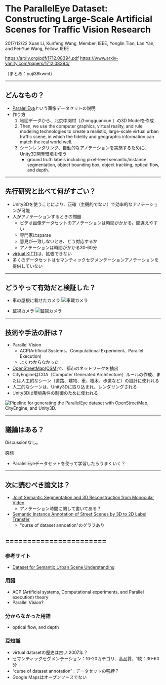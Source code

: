 The ParallelEye Dataset: Constructing Large-Scale Artificial Scenes for Traffic Vision Research
===

2017/12/22 Xuan Li, Kunfeng Wang, Member, IEEE, Yonglin Tian, Lan Yan, and Fei-Yue Wang, Fellow, IEEE

https://arxiv.org/pdf/1712.08394.pdf
https://www.arxiv-vanity.com/papers/1712.08394/

（まとめ：yuji38kwmt）

---

## どんなもの？
* [ParalellEye](http://openpv.cn/datasets/paralleleye/)という画像データセットの説明
* 作り方
    1. 地図データから、北京中関村（Zhongguancun ）の3D Modelを作成
    2. Then, we use the computer graphics, virtual reality, and rule modeling technologies to create a realistic, large-scale virtual urban traffic scene, in which the fidelity and geographic information can match the real world well.
    3. シーンレンダリング、自動的なアノテーションを実施するために、Unity3D開発環境を使う
        * ground truth labels including pixel-level semantic/instance segmentation, object bounding box, object tracking, optical flow, and depth.

---

## 先行研究と比べて何がすごい？

* Unity3Dを使うことにより、正確（主観的でない）で効率的なアノテーションが可能
* 人がアノテーションするときの問題
    * ビデオ画像データセットのアノテーションは時間がかかる。間違えやすい
    * 専門家はsparse
    * 意見が一致しないとき、どう対応するか
    * アノテーションは時間がかかる30-60分
* [virtual KITTI](http://www.europe.naverlabs.com/Research/Computer-Vision/Proxy-Virtual-Worlds)は、拡張できない
* 多くのデータセットはセマンティックセグメンテーションアノテーションを提供していない

---

## どうやって有効だと検証した？
* 車の屋根に載せたカメラ
![車載カメラ](https://arxiv-sanity-sanity-production.s3.amazonaws.com/render-output/419252/x7.png)

* 監視カメラ
![監視カメラ](https://arxiv-sanity-sanity-production.s3.amazonaws.com/render-output/419252/x8.png)

---

## 技術や手法の肝は？

* Parallel Vision
    * ACP(Artificial Systems、Computational Experiment、Parallel Execution)
    * よくわからなかった
* [OpenStreetMap(OSM)](https://www.openstreetmap.org/#map=6/35.588/134.380)で、都市のネットワークを抽出
* CityEngineはCGA（Computer Generated Architecture）ルールの作成、または人工的なシーン（道路、建物、車、樹木、歩道など）の設計に使われる
* 人工的なシーンは、Unity3Dに取り込まれ、レンダリングされる
* Unity3Dは環境条件の制御のために使われる

![Pipeline for generating the ParallelEye dataset with OpenStreetMap, CityEngine, and Unity3D.](https://arxiv-sanity-sanity-production.s3.amazonaws.com/render-output/419252/x3.png)



---

## 議論はある？
Discussionなし。

感想
* ParalellEyeデータセットを使って学習したらうまくいく？




---

## 次に読むべき論文は？


* [Joint Semantic Segmentation and 3D Reconstruction from Monocular Video](https://smartech.gatech.edu/bitstream/handle/1853/53675/HybridSFM-ECCV14.pdf?sequence=1&isAllowed=y)
    - アノテーション時間に関して書いてある？
* [Semantic Instance Annotation of Street Scenes by 3D to 2D Label Transfer](http://www.cvlibs.net/publications/Xie2016CVPR.pdf)
    - "curse of dataset annoation"のグラフあり


=======================
---

### 参考サイト
* [Dataset for Semantic Urban Scene Understanding](https://www.slideshare.net/YosukeShinya/dataset-for-semantic-urban-scene-understanding)

### 用語
* ACP (Artificial systems, Computational experiments, and Parallel execution) theory
* Parallel Vision?

### 分からなかった用語
* optical flow, and depth

### 豆知識
* virtual datasetの歴史は古い 2007年？
* セマンティックセグメンテーション：10-20カテゴリ、高品質、1枚：30-60分
* “curse of dataset annotation” : データセットの呪縛？
* Google Mapsはオープンソースでない

